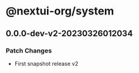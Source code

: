 # @nextui-org/system

## 0.0.0-dev-v2-20230326012034

### Patch Changes

- First snapshot release v2
